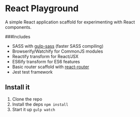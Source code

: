 # React Playground

A simple React application scaffold for experimenting with React components.

###Includes
- SASS with [gulp-sass](https://github.com/dlmanning/gulp-sass) (faster SASS compiling)
- Browserify/Watchify for CommonJS modules
- Reactify transform for React/JSX
- ES6ify transform for ES6 features
- Basic router scaffold with [react-router](https://github.com/rackt/react-router)
- Jest test framework

Install it
----------
1. Clone the repo
2. Install the deps
  `npm install`
3. Start it up
  `gulp watch`
